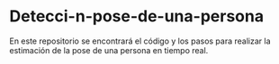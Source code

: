 # Detecci-n-pose-de-una-persona
En este repositorio se encontrará el código y los pasos para realizar la estimación de la pose de una persona en tiempo real.
